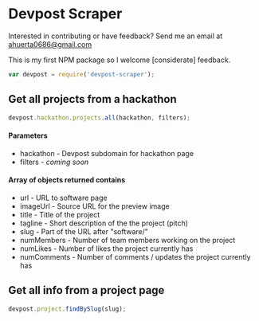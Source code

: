 # Devpost Scraper

Interested in contributing or have feedback? Send me an email at ahuerta0686@gmail.com

This is my first NPM package so I welcome [considerate] feedback.

```javascript
var devpost = require('devpost-scraper');
```

## Get all projects from a hackathon

```javascript
devpost.hackathon.projects.all(hackathon, filters);
```

#### Parameters

* hackathon - Devpost subdomain for hackathon page
* filters - *coming soon*

#### Array of objects returned contains

* url - URL to software page
* imageUrl - Source URL for the preview image
* title - Title of the project
* tagline - Short description of the the project (pitch)
* slug - Part of the URL after "software/"
* numMembers - Number of team members working on the project
* numLikes - Number of likes the project currently has
* numComments - Number of comments / updates the project currently has

## Get all info from a project page

```javascript
devpost.project.findBySlug(slug);
```
